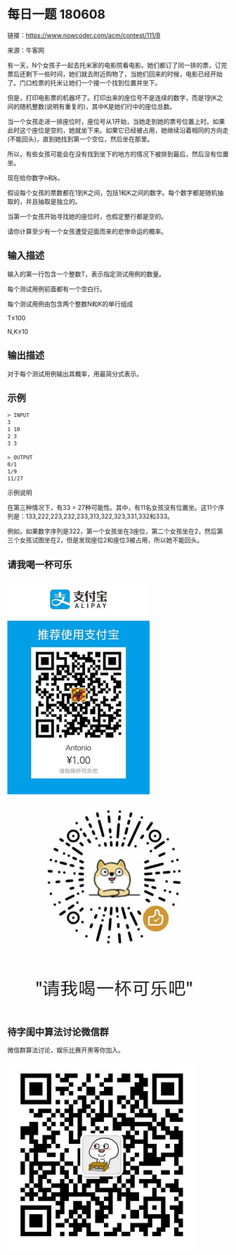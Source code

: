 # 每日一题 180608

链接：https://www.nowcoder.com/acm/contest/111/B

来源：牛客网

有一天，N个女孩子一起去托米家的电影院看电影。她们都订了同一排的票，订完票后还剩下一些时间，她们就去附近购物了，当她们回来的时候，电影已经开始了。门口检票的托米让她们一个接一个找到位置并坐下。

但是，打印电影票的机器坏了。打印出来的座位号不是连续的数字，而是1到K之间的随机整数(说明有重复的)，其中K是她们行中的座位总数。

当一个女孩走进一排座位时，座位号从1开始，当她走到她的票号位置上时。如果此时这个座位是空的，她就坐下来。如果它已经被占用，她继续沿着相同的方向走(不能回头)，直到她找到第一个空位，然后坐在那里。

所以，有些女孩可能会在没有找到坐下的地方的情况下被排到最后，然后没有位置坐。

现在给你数字n和ķ。

假设每个女孩的票数都在1到K之间，包括1和K之间的数字。每个数字都是随机抽取的，并且抽取是独立的。

当第一个女孩开始寻找她的座位时，也假定整行都是空的。

请你计算至少有一个女孩遭受迎面而来的悲惨命运的概率。

## 输入描述

输入的第一行包含一个整数T，表示指定测试用例的数量。

每个测试用例前面都有一个空白行。

每个测试用例由包含两个整数N和K的单行组成

T≤100

N,K≤10

## 输出描述

对于每个测试用例输出其概率，用最简分式表示。

## 示例

```
> INPUT
3
1 10
2 3
3 3

> OUTPUT
0/1
1/9
11/27
```

示例说明

在第三种情况下，有33 = 27种可能性。其中，有11名女孩没有位置坐。这11个序列是：133,222,223,232,233,313,322,323,331,332和333。

例如，如果数字序列是322，第一个女孩坐在3座位，第二个女孩坐在2，然后第三个女孩试图坐在2，但是发现座位2和座位3被占用，所以她不能回头。

## 请我喝一杯可乐

![](https://raw.githubusercontent.com/Inapt19/Resource/master/bonus_QR.jpg)
![](https://raw.githubusercontent.com/Inapt19/Resource/master/wechat_bonus_qr.jpg)

## 待字闺中算法讨论微信群

微信群算法讨论，娱乐比赛开黑等你加入。

![](https://raw.githubusercontent.com/Inapt19/Resource/master/wechat_QR.jpg)

